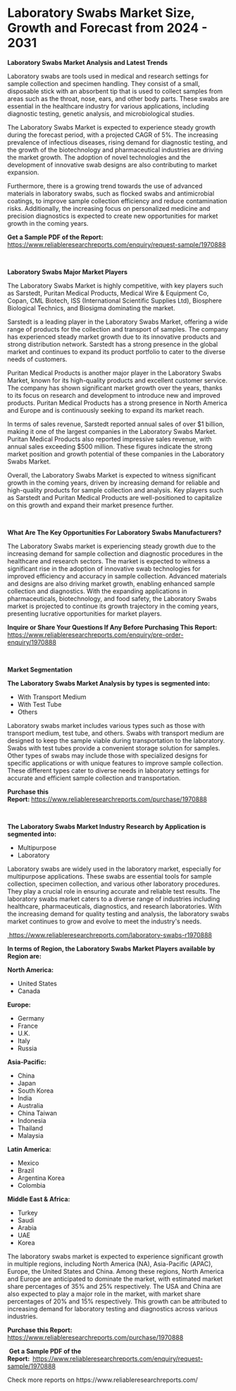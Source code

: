 <p><h1>Laboratory Swabs Market Size, Growth and Forecast from 2024 - 2031</h1></p><p><strong>Laboratory Swabs Market Analysis and Latest Trends</strong></p>
<p><p>Laboratory swabs are tools used in medical and research settings for sample collection and specimen handling. They consist of a small, disposable stick with an absorbent tip that is used to collect samples from areas such as the throat, nose, ears, and other body parts. These swabs are essential in the healthcare industry for various applications, including diagnostic testing, genetic analysis, and microbiological studies.</p><p>The Laboratory Swabs Market is expected to experience steady growth during the forecast period, with a projected CAGR of 5%. The increasing prevalence of infectious diseases, rising demand for diagnostic testing, and the growth of the biotechnology and pharmaceutical industries are driving the market growth. The adoption of novel technologies and the development of innovative swab designs are also contributing to market expansion.</p><p>Furthermore, there is a growing trend towards the use of advanced materials in laboratory swabs, such as flocked swabs and antimicrobial coatings, to improve sample collection efficiency and reduce contamination risks. Additionally, the increasing focus on personalized medicine and precision diagnostics is expected to create new opportunities for market growth in the coming years.</p></p>
<p><strong>Get a Sample PDF of the Report:&nbsp;</strong> <a href="https://www.reliableresearchreports.com/enquiry/request-sample/1970888">https://www.reliableresearchreports.com/enquiry/request-sample/1970888</a></p>
<p>&nbsp;</p>
<p><strong>Laboratory Swabs Major Market Players</strong></p>
<p><p>The Laboratory Swabs Market is highly competitive, with key players such as Sarstedt, Puritan Medical Products, Medical Wire & Equipment Co, Copan, CML Biotech, ISS (International Scientific Supplies Ltd), Biosphere Biological Technics, and Biosigma dominating the market.</p><p>Sarstedt is a leading player in the Laboratory Swabs Market, offering a wide range of products for the collection and transport of samples. The company has experienced steady market growth due to its innovative products and strong distribution network. Sarstedt has a strong presence in the global market and continues to expand its product portfolio to cater to the diverse needs of customers.</p><p>Puritan Medical Products is another major player in the Laboratory Swabs Market, known for its high-quality products and excellent customer service. The company has shown significant market growth over the years, thanks to its focus on research and development to introduce new and improved products. Puritan Medical Products has a strong presence in North America and Europe and is continuously seeking to expand its market reach.</p><p>In terms of sales revenue, Sarstedt reported annual sales of over $1 billion, making it one of the largest companies in the Laboratory Swabs Market. Puritan Medical Products also reported impressive sales revenue, with annual sales exceeding $500 million. These figures indicate the strong market position and growth potential of these companies in the Laboratory Swabs Market.</p><p>Overall, the Laboratory Swabs Market is expected to witness significant growth in the coming years, driven by increasing demand for reliable and high-quality products for sample collection and analysis. Key players such as Sarstedt and Puritan Medical Products are well-positioned to capitalize on this growth and expand their market presence further.</p></p>
<p>&nbsp;</p>
<p><strong>What Are The Key Opportunities For Laboratory Swabs Manufacturers?</strong></p>
<p><p>The Laboratory Swabs market is experiencing steady growth due to the increasing demand for sample collection and diagnostic procedures in the healthcare and research sectors. The market is expected to witness a significant rise in the adoption of innovative swab technologies for improved efficiency and accuracy in sample collection. Advanced materials and designs are also driving market growth, enabling enhanced sample collection and diagnostics. With the expanding applications in pharmaceuticals, biotechnology, and food safety, the Laboratory Swabs market is projected to continue its growth trajectory in the coming years, presenting lucrative opportunities for market players.</p></p>
<p><strong>Inquire or Share Your Questions If Any Before Purchasing This Report:</strong> <a href="https://www.reliableresearchreports.com/enquiry/pre-order-enquiry/1970888">https://www.reliableresearchreports.com/enquiry/pre-order-enquiry/1970888</a></p>
<p>&nbsp;</p>
<p><strong>Market Segmentation</strong></p>
<p><strong>The Laboratory Swabs Market Analysis by types is segmented into:</strong></p>
<p><ul><li>With Transport Medium</li><li>With Test Tube</li><li>Others</li></ul></p>
<p><p>Laboratory swabs market includes various types such as those with transport medium, test tube, and others. Swabs with transport medium are designed to keep the sample viable during transportation to the laboratory. Swabs with test tubes provide a convenient storage solution for samples. Other types of swabs may include those with specialized designs for specific applications or with unique features to improve sample collection. These different types cater to diverse needs in laboratory settings for accurate and efficient sample collection and transportation.</p></p>
<p><strong>Purchase this Report:&nbsp;</strong><a href="https://www.reliableresearchreports.com/purchase/1970888">https://www.reliableresearchreports.com/purchase/1970888</a></p>
<p>&nbsp;</p>
<p><strong>The Laboratory Swabs Market Industry Research by Application is segmented into:</strong></p>
<p><ul><li>Multipurpose</li><li>Laboratory</li></ul></p>
<p><p>Laboratory swabs are widely used in the laboratory market, especially for multipurpose applications. These swabs are essential tools for sample collection, specimen collection, and various other laboratory procedures. They play a crucial role in ensuring accurate and reliable test results. The laboratory swabs market caters to a diverse range of industries including healthcare, pharmaceuticals, diagnostics, and research laboratories. With the increasing demand for quality testing and analysis, the laboratory swabs market continues to grow and evolve to meet the industry's needs.</p></p>
<p><a href="https://www.reliableresearchreports.com/laboratory-swabs-r1970888">&nbsp;https://www.reliableresearchreports.com/laboratory-swabs-r1970888</a></p>
<p><strong>In terms of Region, the Laboratory Swabs Market Players available by Region are:</strong></p>
<p>
    <p> <strong> North America: </strong>
        <ul>
            <li>United States</li>
            <li>Canada</li>
        </ul>
        </p> 
    <p> <strong> Europe: </strong>
        <ul>
            <li>Germany</li>
            <li>France</li>
            <li>U.K.</li>
            <li>Italy</li>
            <li>Russia</li>
        </ul>
        </p> 
    <p> <strong> Asia-Pacific: </strong>
        <ul>
            <li>China</li>
            <li>Japan</li>
            <li>South Korea</li>
            <li>India</li>
            <li>Australia</li>
            <li>China Taiwan</li>
            <li>Indonesia</li>
            <li>Thailand</li>
            <li>Malaysia</li>
        </ul>
        </p> 
    <p> <strong> Latin America: </strong>
        <ul>
            <li>Mexico</li>
            <li>Brazil</li>
            <li>Argentina Korea</li>
            <li>Colombia</li>
        </ul>
        </p> 
    <p> <strong> Middle East & Africa: </strong>
        <ul>
            <li>Turkey</li>
            <li>Saudi</li>
            <li>Arabia</li>
            <li>UAE</li>
            <li>Korea</li>
        </ul>
    </p>
    </p>
<p><p>The laboratory swabs market is expected to experience significant growth in multiple regions, including North America (NA), Asia-Pacific (APAC), Europe, the United States and China. Among these regions, North America and Europe are anticipated to dominate the market, with estimated market share percentages of 35% and 25% respectively. The USA and China are also expected to play a major role in the market, with market share percentages of 20% and 15% respectively. This growth can be attributed to increasing demand for laboratory testing and diagnostics across various industries.</p></p>
<p><strong>Purchase this Report: </strong><a href="https://www.reliableresearchreports.com/purchase/1970888">https://www.reliableresearchreports.com/purchase/1970888</a></p>
<p>&nbsp;<strong>Get a Sample PDF of the Report:&nbsp;&nbsp;</strong><a href="https://www.reliableresearchreports.com/enquiry/request-sample/1970888">https://www.reliableresearchreports.com/enquiry/request-sample/1970888</a></p>
<p><strong></strong></p>
<p>Check more reports on https://www.reliableresearchreports.com/</p>
